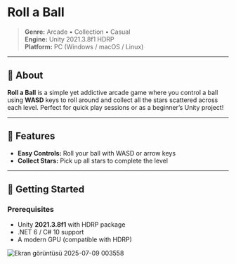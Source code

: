 # Roll a Ball

> **Genre:** Arcade • Collection • Casual  
> **Engine:** Unity 2021.3.8f1 HDRP  
> **Platform:** PC (Windows / macOS / Linux)  

---

## 📖 About

**Roll a Ball** is a simple yet addictive arcade game where you control a ball using **WASD** keys to roll around and collect all the stars scattered across each level. Perfect for quick play sessions or as a beginner’s Unity project!

---

## 🎯 Features

- **Easy Controls:** Roll your ball with WASD or arrow keys  
- **Collect Stars:** Pick up all stars to complete the level  

---

## 🚀 Getting Started

### Prerequisites

- Unity **2021.3.8f1** with HDRP package  
- .NET 6 / C# 10 support  
- A modern GPU (compatible with HDRP)  

![Ekran görüntüsü 2025-07-09 003558](https://github.com/user-attachments/assets/21225414-6209-47e1-b816-13a9d6b09053)

